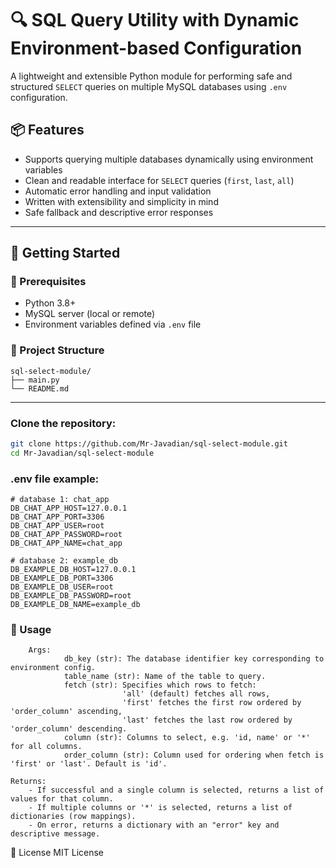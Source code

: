 # 🔍 SQL Query Utility with Dynamic Environment-based Configuration

A lightweight and extensible Python module for performing safe and structured `SELECT` queries on multiple MySQL databases using `.env` configuration.

## 📦 Features

- Supports querying multiple databases dynamically using environment variables
- Clean and readable interface for `SELECT` queries (`first`, `last`, `all`)
- Automatic error handling and input validation
- Written with extensibility and simplicity in mind
- Safe fallback and descriptive error responses

---

## 🚀 Getting Started

### 📌 Prerequisites

- Python 3.8+
- MySQL server (local or remote)
- Environment variables defined via `.env` file

### 📁 Project Structure
```
sql-select-module/
├── main.py
└── README.md
```

---

### Clone the repository:

```bash
git clone https://github.com/Mr-Javadian/sql-select-module.git
cd Mr-Javadian/sql-select-module
```

### .env file example:
```
# database 1: chat_app
DB_CHAT_APP_HOST=127.0.0.1
DB_CHAT_APP_PORT=3306
DB_CHAT_APP_USER=root
DB_CHAT_APP_PASSWORD=root
DB_CHAT_APP_NAME=chat_app

# database 2: example_db
DB_EXAMPLE_DB_HOST=127.0.0.1
DB_EXAMPLE_DB_PORT=3306
DB_EXAMPLE_DB_USER=root
DB_EXAMPLE_DB_PASSWORD=root
DB_EXAMPLE_DB_NAME=example_db
```

### 🧠 Usage
        Args:
                db_key (str): The database identifier key corresponding to environment config.
                table_name (str): Name of the table to query.
                fetch (str): Specifies which rows to fetch:  
                             'all' (default) fetches all rows,  
                             'first' fetches the first row ordered by 'order_column' ascending,  
                             'last' fetches the last row ordered by 'order_column' descending.
                column (str): Columns to select, e.g. 'id, name' or '*' for all columns.
                order_column (str): Column used for ordering when fetch is 'first' or 'last'. Default is 'id'.

    Returns:
        - If successful and a single column is selected, returns a list of values for that column.
        - If multiple columns or '*' is selected, returns a list of dictionaries (row mappings).
        - On error, returns a dictionary with an "error" key and descriptive message.


📄 License
MIT License
